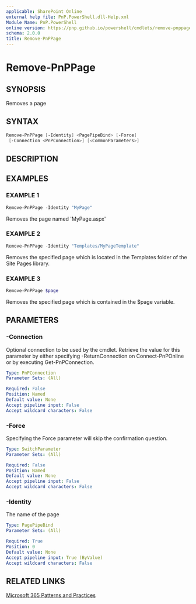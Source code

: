 ```yaml
---
applicable: SharePoint Online
external help file: PnP.PowerShell.dll-Help.xml
Module Name: PnP.PowerShell
online version: https://pnp.github.io/powershell/cmdlets/remove-pnppage
schema: 2.0.0
title: Remove-PnPPage
---
```


# Remove-PnPPage

## SYNOPSIS
Removes a page

## SYNTAX

```powershell
Remove-PnPPage [-Identity] <PagePipeBind> [-Force] 
 [-Connection <PnPConnection>] [<CommonParameters>]
```

## DESCRIPTION

## EXAMPLES

### EXAMPLE 1
```powershell
Remove-PnPPage -Identity "MyPage"
```

Removes the page named 'MyPage.aspx'

### EXAMPLE 2
```powershell
Remove-PnPPage -Identity "Templates/MyPageTemplate"
```

Removes the specified page which is located in the Templates folder of the Site Pages library.

### EXAMPLE 3
```powershell
Remove-PnPPage $page
```

Removes the specified page which is contained in the $page variable.

## PARAMETERS

### -Connection
Optional connection to be used by the cmdlet. Retrieve the value for this parameter by either specifying -ReturnConnection on Connect-PnPOnline or by executing Get-PnPConnection.

```yaml
Type: PnPConnection
Parameter Sets: (All)

Required: False
Position: Named
Default value: None
Accept pipeline input: False
Accept wildcard characters: False
```

### -Force
Specifying the Force parameter will skip the confirmation question.

```yaml
Type: SwitchParameter
Parameter Sets: (All)

Required: False
Position: Named
Default value: None
Accept pipeline input: False
Accept wildcard characters: False
```

### -Identity
The name of the page

```yaml
Type: PagePipeBind
Parameter Sets: (All)

Required: True
Position: 0
Default value: None
Accept pipeline input: True (ByValue)
Accept wildcard characters: False
```



## RELATED LINKS

[Microsoft 365 Patterns and Practices](https://aka.ms/m365pnp)